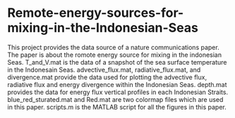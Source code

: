 # Remote-energy-sources-for-mixing-in-the-Indonesian-Seas
This project provides the data source of a nature communications paper. 
The paper is about the romote energy source for mixing in the indonesian Seas.
T_and_V.mat is the data of a snapshot of the sea surface temperature in the Indonesain Seas.
advective_flux.mat, radiative_flux.mat, and divergence.mat provide the data used for plotting the advective flux, radiative flux and energy divergence within the Indonesian Seas.
depth.mat provides the data for energy flux vertical profiles in each Indonesian Straits.
blue_red_sturated.mat and Red.mat are two colormap files which are used in this paper.
scripts.m is the MATLAB script for all the figures in this paper.
